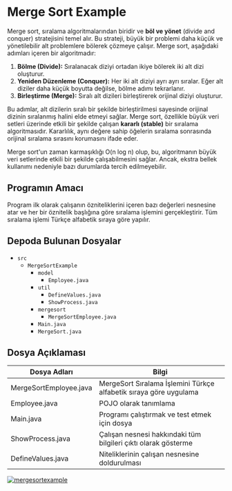 # Merge Sort Example

Merge sort, sıralama algoritmalarından biridir ve **böl ve yönet** (divide and conquer) stratejisini temel alır. Bu strateji, büyük bir problemi daha küçük ve yönetilebilir alt problemlere bölerek çözmeye çalışır. Merge sort, aşağıdaki adımları içeren bir algoritmadır:

1. **Bölme (Divide):** Sıralanacak diziyi ortadan ikiye bölerek iki alt dizi oluşturur.
2. **Yeniden Düzenleme (Conquer):** Her iki alt diziyi ayrı ayrı sıralar. Eğer alt diziler daha küçük boyutta değilse, bölme adımı tekrarlanır.
3. **Birleştirme (Merge):** Sıralı alt dizileri birleştirerek orijinal diziyi oluşturur.

Bu adımlar, alt dizilerin sıralı bir şekilde birleştirilmesi sayesinde orijinal dizinin sıralanmış halini elde etmeyi sağlar. Merge sort, özellikle büyük veri setleri üzerinde etkili bir şekilde çalışan **kararlı (stable)** bir sıralama algoritmasıdır. Kararlılık, aynı değere sahip öğelerin sıralama sonrasında orijinal sıralama sırasını korumasını ifade eder.

Merge sort'un zaman karmaşıklığı O(n log n) olup, bu, algoritmanın büyük veri setlerinde etkili bir şekilde çalışabilmesini sağlar. Ancak, ekstra bellek kullanımı nedeniyle bazı durumlarda tercih edilmeyebilir.

## Programın Amacı

Program ilk olarak çalışanın özniteliklerini içeren bazı değerleri nesnesine atar ve her bir öznitelik başlığına göre sıralama işlemini gerçekleştirir. Tüm sıralama işlemi Türkçe alfabetik sıraya göre yapılır.

## Depoda Bulunan Dosyalar

- `src`
  - `MergeSortExample`
    - `model`
      - `Employee.java`
    - `util`
      - `DefineValues.java`
      - `ShowProcess.java`
    - `mergesort`
      - `MergeSortEmployee.java`
    - `Main.java`
    - `MergeSort.java`


## Dosya Açıklaması

| Dosya Adları                | Bilgi                                                   |
|-----------------------------|---------------------------------------------------------|
| MergeSortEmployee.java      | MergeSort Sıralama İşlemini Türkçe alfabetik sıraya göre uygulama |
| Employee.java               | POJO olarak tanımlama                                   |
| Main.java                   | Programı çalıştırmak ve test etmek için dosya           |
| ShowProcess.java            | Çalışan nesnesi hakkındaki tüm bilgileri çıktı olarak gösterme |
| DefineValues.java           | Niteliklerinin çalışan nesnesine doldurulması           |


[![mergesortexample](https://r.resimlink.com/pJaUXHFK12Cj.png)](https://resimlink.com/pJaUXHFK12Cj)
